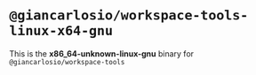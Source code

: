 # `@giancarlosio/workspace-tools-linux-x64-gnu`

This is the **x86_64-unknown-linux-gnu** binary for `@giancarlosio/workspace-tools`
